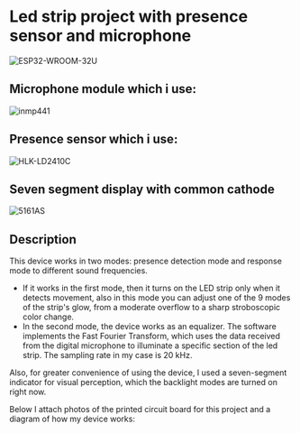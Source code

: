 # Led strip project with presence sensor and microphone
![ESP32-WROOM-32U](https://images.prom.ua/4578430808_w640_h640_esp32-wroom-32u-bluetooth-wifi.jpg)
## Microphone module which i use:
![inmp441](https://www.faranux.com/wp-content/uploads/2023/04/i2s.jpg)
## Presence sensor which i use:
![HLK-LD2410C](https://art.mysku-st.net/uploads/arts/07/83/19/2023/01/19/52dd15.png)
## Seven segment display with common cathode
![5161AS](https://radiokomponent.com.ua/wa-data/public/shop/products/32/36/13632/images/15712/15712.750x0@2x.jpg)
## Description
This device works in two modes: presence detection mode and response mode to different sound frequencies.
+ If it works in the first mode, then it turns on the LED strip only when it detects movement, also in this mode you can adjust one of the 9 modes of the strip's glow, from a moderate overflow to a sharp stroboscopic color change.
+ In the second mode, the device works as an equalizer. The software implements the Fast Fourier Transform, which uses the data received from the digital microphone to illuminate a specific section of the led strip. The sampling rate in my case is 20 kHz.

Also, for greater convenience of using the device, I used a seven-segment indicator for visual perception, which the backlight modes are turned on  right now.

Below I attach photos of the printed circuit board for this project and a diagram of how my device works:
